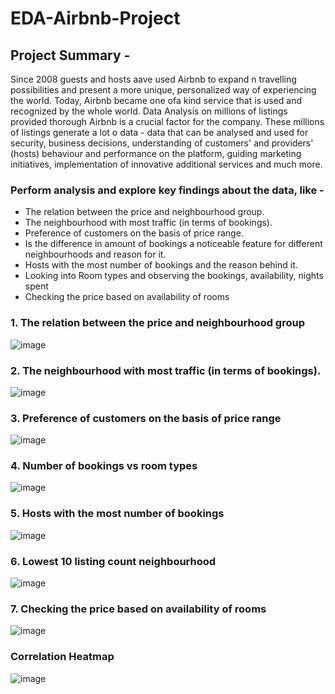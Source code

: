 # EDA-Airbnb-Project

## **Project Summary -**

Since 2008 guests and hosts aave used Airbnb to expand n travelling possibilities and present a more unique, personalized way of experiencing the world. Today, Airbnb became one ofa kind service that is used and recognized by the whole world. Data Analysis on millions of listings provided thorough Airbnb is a crucial factor for the company. These millions of listings generate a lot o data - data that can be analysed and used for security, business decisions, understanding of customers' and providers' (hosts) behaviour and performance on the platform, guiding marketing initiatives, implementation of innovative additional services and much more.

### **Perform analysis and explore key findings about the data, like -**
* The relation between the price and neighbourhood group.
* The neighbourhood with most traffic (in terms of bookings).
* Preference of customers on the basis of price range.
* Is the difference in amount of bookings a noticeable feature for different neighbourhoods and reason for it.
* Hosts with the most number of bookings and the reason behind it.
* Looking into Room types and observing the bookings, availability, nights spent
* Checking the price based on availability of rooms


### 1. The relation between the price and neighbourhood group

![image](https://user-images.githubusercontent.com/48850318/212532112-82fd6b66-1e0c-404d-9312-845625ede39d.png)


### 2. The neighbourhood with most traffic (in terms of bookings).

![image](https://user-images.githubusercontent.com/48850318/212532143-18e867b9-f9dc-4dfd-96e8-13361a53c622.png)


### 3. Preference of customers on the basis of price range

![image](https://user-images.githubusercontent.com/48850318/212532187-3cc3d92b-0f50-4fe8-a0ed-359324a247ef.png)


### 4. Number of bookings vs room types

![image](https://user-images.githubusercontent.com/48850318/212532215-a91388ae-8299-4a2e-95d6-afb61e2ae2d7.png)


### 5. Hosts with the most number of bookings

![image](https://user-images.githubusercontent.com/48850318/212532255-be2ccf73-2445-4b81-8953-87150aa17744.png)


### 6. Lowest 10 listing count neighbourhood

![image](https://user-images.githubusercontent.com/48850318/212532295-8c7ebbab-1fa9-4d8d-86ec-0255271144dc.png)


### 7. Checking the price based on availability of rooms

![image](https://user-images.githubusercontent.com/48850318/212532333-ca114a61-c7e9-4317-9366-b0de53326a84.png)


### Correlation Heatmap

![image](https://user-images.githubusercontent.com/48850318/212532351-be823724-78bb-4220-ac40-d6a29fd2b8ee.png)


